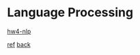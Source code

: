# Language Processing

[hw4-nlp](../../hw4-nlp/bullshit/)

[ref](https://github.com/menzi11/BullshitGenerator/blob/master/%E8%87%AA%E5%8A%A8%E7%8B%97%E5%B1%81%E4%B8%8D%E9%80%9A%E6%96%87%E7%AB%A0%E7%94%9F%E6%88%90%E5%99%A8.py)
[back](../readme.md)

